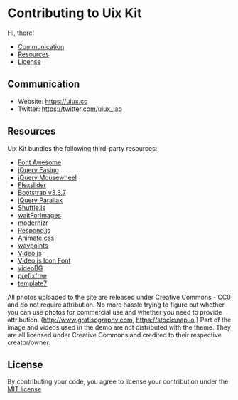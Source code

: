 # Contributing to Uix Kit

Hi, there!

* [Communication](#communication)
* [Resources](#res)
* [License](#license)

<a name="communication"></a>
## Communication

* Website: https://uiux.cc
* Twitter: https://twitter.com/uiux_lab


<a name="res"></a>
## Resources

Uix Kit bundles the following third-party resources:

- [Font Awesome](http://fontawesome.io)
- [jQuery Easing](http://gsgd.co.uk/sandbox/jquery/easing/)
- [jQuery Mousewheel](https://plugins.jquery.com/mousewheel/)
- [Flexslider](https://github.com/woocommerce/FlexSlider)
- [Bootstrap v3.3.7](http://getbootstrap.com)
- [jQuery Parallax](http://www.ianlunn.co.uk/plugins/jquery-parallax/)
- [Shuffle.js](https://vestride.github.io/Shuffle/)
- [waitForImages](https://github.com/alexanderdickson/waitForImages)
- [modernizr](https://modernizr.com/)
- [Respond.js](https://github.com/scottjehl/Respond)
- [Animate.css](https://github.com/daneden/animate.css)
- [waypoints](https://github.com/imakewebthings/waypoints)
- [Video.js](https://videojs.com/)
- [Video.js Icon Font](https://github.com/videojs/font)
- [videoBG](https://github.com/sydlawrence/jquery.videoBG)
- [prefixfree](https://github.com/LeaVerou/prefixfree)
- [template7](http://www.idangero.us/template7/)



All photos uploaded to the site are released under Creative Commons - CC0 and do not require attribution. No more hassle trying to figure out whether you can use photos for commercial use and whether you need to provide attribution. (http://www.gratisography.com, https://stocksnap.io ) Part of the image and videos used in the demo are not distributed with the theme. They are all licensed under Creative Commons and credited to their respective creator/owner.





<a name="license"></a>
## License

By contributing your code, you agree to license your contribution under the [MIT license](LICENSE)

